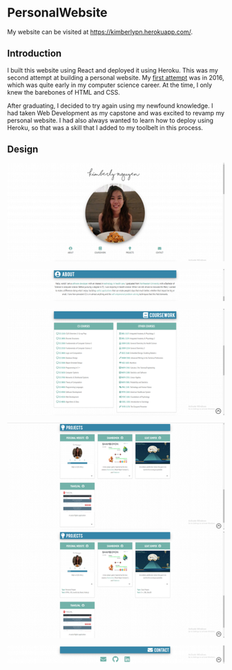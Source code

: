 # PersonalWebsite

My website can be visited at https://kimberlypn.herokuapp.com/.

## Introduction
I built this website using React and deployed it using Heroku. This was my
second attempt at building a personal website. My [first attempt](https://github.com/kimberlypn/kimberlypn.github.io)
was in 2016, which was quite early in my computer science career. At the time,
I only knew the barebones of HTML and CSS.

After graduating, I decided to try again using my newfound knowledge. I had
taken Web Development as my capstone and was excited to revamp my personal
website. I had also always wanted to learn how to deploy using Heroku, so that
was a skill that I added to my toolbelt in this process.

## Design
![Navigation Bar](screenshots/navigation-bar.png)

![About Section](screenshots/about.png)

![Coursework Section](screenshots/coursework.png)

![Projects Section](screenshots/projects.png)
![Projects with Details](screenshots/projects-details.png)

![Contact Section](screenshots/contact.png)
